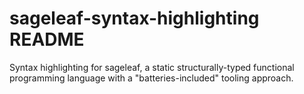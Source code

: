 # sageleaf-syntax-highlighting README

Syntax highlighting for sageleaf, a static structurally-typed functional programming language with a "batteries-included" tooling approach.
